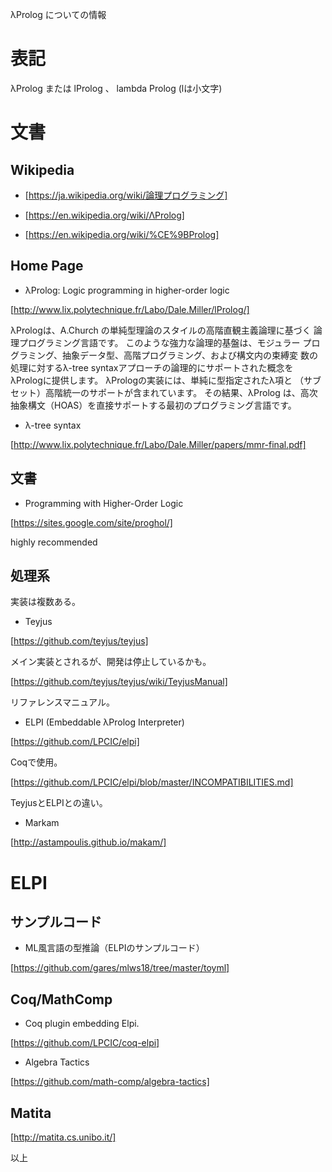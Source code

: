 λProlog についての情報

# 表記

λProlog または lProlog 、 lambda Prolog (lは小文字)

# 文書

## Wikipedia

- [https://ja.wikipedia.org/wiki/論理プログラミング]

- [https://en.wikipedia.org/wiki/ΛProlog]
- [https://en.wikipedia.org/wiki/%CE%9BProlog]


## Home Page

- λProlog: Logic programming in higher-order logic

[http://www.lix.polytechnique.fr/Labo/Dale.Miller/lProlog/]

λPrologは、A.Church の単純型理論のスタイルの高階直観主義論理に基づく
論理プログラミング言語です。 このような強力な論理的基盤は、モジュラー
プログラミング、抽象データ型、高階プログラミング、および構文内の束縛変
数の処理に対するλ-tree syntaxアプローチの論理的にサポートされた概念を
λPrologに提供します。 λPrologの実装には、単純に型指定されたλ項と
（サブセット）高階統一のサポートが含まれています。 その結果、λProlog
は、高次抽象構文（HOAS）を直接サポートする最初のプログラミング言語です。


- λ-tree syntax

[http://www.lix.polytechnique.fr/Labo/Dale.Miller/papers/mmr-final.pdf]


## 文書

- Programming with Higher-Order Logic

[https://sites.google.com/site/proghol/]

highly recommended


## 処理系

実装は複数ある。

- Teyjus

[https://github.com/teyjus/teyjus]

メイン実装とされるが、開発は停止しているかも。

[https://github.com/teyjus/teyjus/wiki/TeyjusManual]

リファレンスマニュアル。


- ELPI (Embeddable λProlog Interpreter)

[https://github.com/LPCIC/elpi]

Coqで使用。

[https://github.com/LPCIC/elpi/blob/master/INCOMPATIBILITIES.md]

TeyjusとELPIとの違い。


- Markam

[http://astampoulis.github.io/makam/]


# ELPI

## サンプルコード

- ML風言語の型推論（ELPIのサンプルコード）

[https://github.com/gares/mlws18/tree/master/toyml]


## Coq/MathComp

- Coq plugin embedding Elpi.

[https://github.com/LPCIC/coq-elpi]


- Algebra Tactics

[https://github.com/math-comp/algebra-tactics]


## Matita

[http://matita.cs.unibo.it/]

以上

